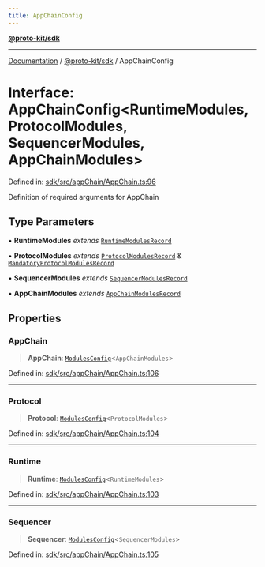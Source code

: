```yaml
---
title: AppChainConfig
---
```


[**@proto-kit/sdk**](../README.md)

***

[Documentation](../../../README.md) / [@proto-kit/sdk](../README.md) / AppChainConfig

# Interface: AppChainConfig\<RuntimeModules, ProtocolModules, SequencerModules, AppChainModules\>

Defined in: [sdk/src/appChain/AppChain.ts:96](https://github.com/proto-kit/framework/blob/4d6b3b6da51b3edee0fbf25ce72c1f59ec61e891/packages/sdk/src/appChain/AppChain.ts#L96)

Definition of required arguments for AppChain

## Type Parameters

• **RuntimeModules** *extends* [`RuntimeModulesRecord`](../../module/type-aliases/RuntimeModulesRecord.md)

• **ProtocolModules** *extends* [`ProtocolModulesRecord`](../../protocol/type-aliases/ProtocolModulesRecord.md) & [`MandatoryProtocolModulesRecord`](../../protocol/type-aliases/MandatoryProtocolModulesRecord.md)

• **SequencerModules** *extends* [`SequencerModulesRecord`](../../sequencer/type-aliases/SequencerModulesRecord.md)

• **AppChainModules** *extends* [`AppChainModulesRecord`](../type-aliases/AppChainModulesRecord.md)

## Properties

### AppChain

> **AppChain**: [`ModulesConfig`](../../common/type-aliases/ModulesConfig.md)\<`AppChainModules`\>

Defined in: [sdk/src/appChain/AppChain.ts:106](https://github.com/proto-kit/framework/blob/4d6b3b6da51b3edee0fbf25ce72c1f59ec61e891/packages/sdk/src/appChain/AppChain.ts#L106)

***

### Protocol

> **Protocol**: [`ModulesConfig`](../../common/type-aliases/ModulesConfig.md)\<`ProtocolModules`\>

Defined in: [sdk/src/appChain/AppChain.ts:104](https://github.com/proto-kit/framework/blob/4d6b3b6da51b3edee0fbf25ce72c1f59ec61e891/packages/sdk/src/appChain/AppChain.ts#L104)

***

### Runtime

> **Runtime**: [`ModulesConfig`](../../common/type-aliases/ModulesConfig.md)\<`RuntimeModules`\>

Defined in: [sdk/src/appChain/AppChain.ts:103](https://github.com/proto-kit/framework/blob/4d6b3b6da51b3edee0fbf25ce72c1f59ec61e891/packages/sdk/src/appChain/AppChain.ts#L103)

***

### Sequencer

> **Sequencer**: [`ModulesConfig`](../../common/type-aliases/ModulesConfig.md)\<`SequencerModules`\>

Defined in: [sdk/src/appChain/AppChain.ts:105](https://github.com/proto-kit/framework/blob/4d6b3b6da51b3edee0fbf25ce72c1f59ec61e891/packages/sdk/src/appChain/AppChain.ts#L105)
